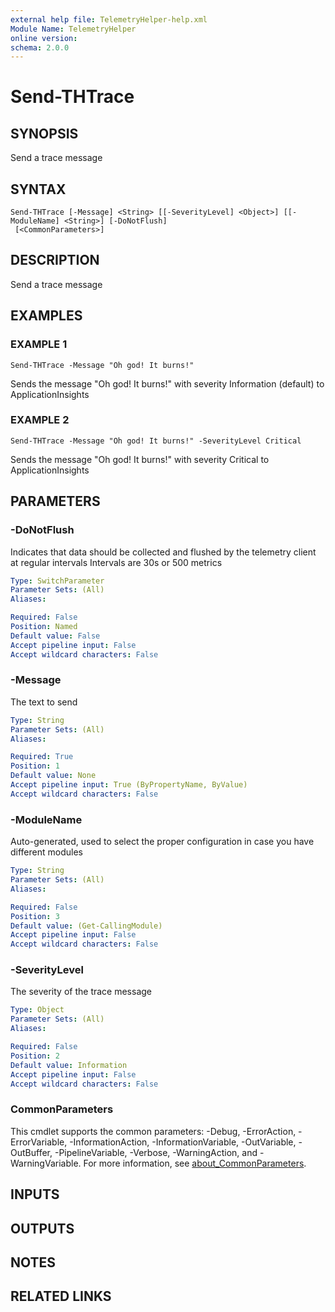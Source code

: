 ```yaml
---
external help file: TelemetryHelper-help.xml
Module Name: TelemetryHelper
online version:
schema: 2.0.0
---
```


# Send-THTrace

## SYNOPSIS
Send a trace message

## SYNTAX

```
Send-THTrace [-Message] <String> [[-SeverityLevel] <Object>] [[-ModuleName] <String>] [-DoNotFlush]
 [<CommonParameters>]
```

## DESCRIPTION
Send a trace message

## EXAMPLES

### EXAMPLE 1
```
Send-THTrace -Message "Oh god! It burns!"
```

Sends the message "Oh god!
It burns!" with severity Information (default) to ApplicationInsights

### EXAMPLE 2
```
Send-THTrace -Message "Oh god! It burns!" -SeverityLevel Critical
```

Sends the message "Oh god!
It burns!" with severity Critical to ApplicationInsights

## PARAMETERS

### -DoNotFlush
Indicates that data should be collected and flushed by the telemetry client at regular intervals
Intervals are 30s or 500 metrics

```yaml
Type: SwitchParameter
Parameter Sets: (All)
Aliases:

Required: False
Position: Named
Default value: False
Accept pipeline input: False
Accept wildcard characters: False
```

### -Message
The text to send

```yaml
Type: String
Parameter Sets: (All)
Aliases:

Required: True
Position: 1
Default value: None
Accept pipeline input: True (ByPropertyName, ByValue)
Accept wildcard characters: False
```

### -ModuleName
Auto-generated, used to select the proper configuration in case you have different modules

```yaml
Type: String
Parameter Sets: (All)
Aliases:

Required: False
Position: 3
Default value: (Get-CallingModule)
Accept pipeline input: False
Accept wildcard characters: False
```

### -SeverityLevel
The severity of the trace message

```yaml
Type: Object
Parameter Sets: (All)
Aliases:

Required: False
Position: 2
Default value: Information
Accept pipeline input: False
Accept wildcard characters: False
```

### CommonParameters
This cmdlet supports the common parameters: -Debug, -ErrorAction, -ErrorVariable, -InformationAction, -InformationVariable, -OutVariable, -OutBuffer, -PipelineVariable, -Verbose, -WarningAction, and -WarningVariable. For more information, see [about_CommonParameters](http://go.microsoft.com/fwlink/?LinkID=113216).

## INPUTS

## OUTPUTS

## NOTES

## RELATED LINKS
